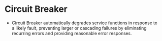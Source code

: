 # Circuit Breaker
+ Circuit Breaker automatically degrades service functions in response to a likely fault, preventing larger or cascading failures by eliminating recurring errors and providing reasonable error responses.